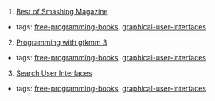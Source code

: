 1. [Best of Smashing Magazine](http://anniversary.smashingmagazine.com/best-of-smashing-magazine.zip)
  * tags: [free-programming-books](tags/free-programming-books.md), [graphical-user-interfaces](tags/graphical-user-interfaces.md)
2. [Programming with gtkmm 3](https://developer.gnome.org/gtkmm-tutorial/stable/)
  * tags: [free-programming-books](tags/free-programming-books.md), [graphical-user-interfaces](tags/graphical-user-interfaces.md)
3. [Search User Interfaces](http://searchuserinterfaces.com/book/)
  * tags: [free-programming-books](tags/free-programming-books.md), [graphical-user-interfaces](tags/graphical-user-interfaces.md)
